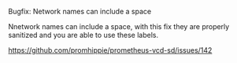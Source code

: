Bugfix: Network names can include a space

Nnetwork names can include a space, with this fix they are properly sanitized
and you are able to use these labels.

https://github.com/promhippie/prometheus-vcd-sd/issues/142
